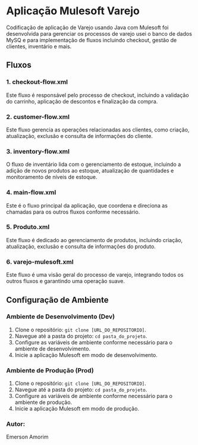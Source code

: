 # Aplicação Mulesoft Varejo

Codificação de aplicação de Varejo usando Java com Mulesoft foi desenvolvida para gerenciar os processos de varejo usei o banco de dados MySQ e para implementação de fluxos incluindo checkout, gestão de clientes, inventário e mais.

## Fluxos

### 1. checkout-flow.xml
Este fluxo é responsável pelo processo de checkout, incluindo a validação do carrinho, aplicação de descontos e finalização da compra.

### 2. customer-flow.xml
Este fluxo gerencia as operações relacionadas aos clientes, como criação, atualização, exclusão e consulta de informações do cliente.

### 3. inventory-flow.xml
O fluxo de inventário lida com o gerenciamento de estoque, incluindo a adição de novos produtos ao estoque, atualização de quantidades e monitoramento de níveis de estoque.

### 4. main-flow.xml
Este é o fluxo principal da aplicação, que coordena e direciona as chamadas para os outros fluxos conforme necessário.

### 5. Produto.xml
Este fluxo é dedicado ao gerenciamento de produtos, incluindo criação, atualização, exclusão e consulta de informações do produto.

### 6. varejo-mulesoft.xml
Este fluxo é uma visão geral do processo de varejo, integrando todos os outros fluxos e garantindo uma operação suave.

## Configuração de Ambiente

### Ambiente de Desenvolvimento (Dev)

1. Clone o repositório: `git clone [URL_DO_REPOSITORIO]`.
2. Navegue até a pasta do projeto: `cd pasta_do_projeto`.
3. Configure as variáveis de ambiente conforme necessário para o ambiente de desenvolvimento.
4. Inicie a aplicação Mulesoft em modo de desenvolvimento.

### Ambiente de Produção (Prod)

1. Clone o repositório: `git clone [URL_DO_REPOSITORIO]`.
2. Navegue até a pasta do projeto: `cd pasta_do_projeto`.
3. Configure as variáveis de ambiente conforme necessário para o ambiente de produção.
4. Inicie a aplicação Mulesoft em modo de produção.



### Autor:
Emerson Amorim

